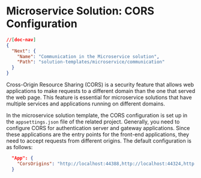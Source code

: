 # Microservice Solution: CORS Configuration

````json
//[doc-nav]
{
  "Next": {
    "Name": "Communication in the Microservice solution",
    "Path": "solution-templates/microservice/communication"
  }
}
````

Cross-Origin Resource Sharing (CORS) is a security feature that allows web applications to make requests to a different domain than the one that served the web page. This feature is essential for microservice solutions that have multiple services and applications running on different domains.

In the microservice solution template, the CORS configuration is set up in the `appsettings.json` file of the related project. Generally, you need to configure CORS for authentication server and gateway applications. Since these applications are the entry points for the front-end applications, they need to accept requests from different origins. The default configuration is as follows:

```json
  "App": {
    "CorsOrigins": "http://localhost:44388,http://localhost:44324,http://localhost:44377"
  }
```